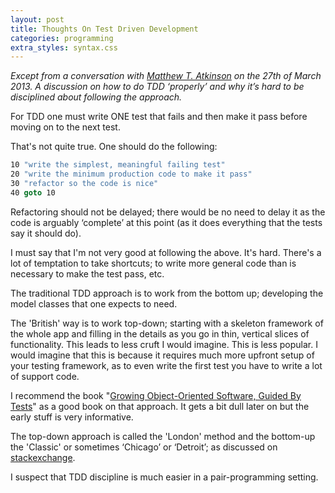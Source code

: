 ```yaml
---
layout: post
title: Thoughts On Test Driven Development
categories: programming
extra_styles: syntax.css
---
```

_Except from a conversation with [Matthew T. Atkinson](http://mta.agrip.org.uk/) on the 27th of March 2013.  A discussion on how to do TDD ‘properly’ and why it’s hard to be disciplined about following the approach._

For TDD one must write ONE test that fails and then make it pass before moving on to the next test.

That's not quite true.  One should do the following:

```vb
10 "write the simplest, meaningful failing test"
20 "write the minimum production code to make it pass"
30 "refactor so the code is nice"
40 goto 10
```

Refactoring should not be delayed; there would be no need to delay it as the code is arguably ‘complete’ at this point (as it does everything that the tests say it should do).

I must say that I'm not very good at following the above.  It's hard.  There's a lot of temptation to take shortcuts; to write more general code than is necessary to make the test pass, etc.

The traditional TDD approach is to work from the bottom up; developing the model classes that one expects to need.

The 'British' way is to work top-down; starting with a skeleton framework of the whole app and filling in the details as you go in thin, vertical slices of functionality.  This leads to less cruft I would imagine.  This is less popular.  I would imagine that this is because it requires much more upfront setup of your testing framework, as to even write the first test you have to write a lot of support code.

I recommend the book "[Growing Object-Oriented Software, Guided By Tests](http://www.growing-object-oriented-software.com/)" as a good book on that approach.  It gets a bit dull later on but the early stuff is very informative.

The top-down approach is called the 'London' method and the bottom-up the 'Classic' or sometimes ‘Chicago’ or ‘Detroit’; as discussed on [stackexchange](http://programmers.stackexchange.com/questions/123627/what-are-the-london-and-chicago-schools-of-tdd).

I suspect that TDD discipline is much easier in a pair-programming setting.


